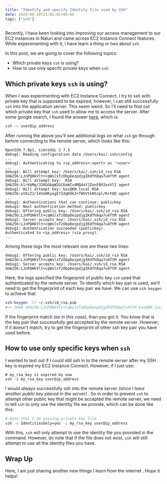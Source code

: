 ```yaml
---
title: "Identify and specify Identity File used by SSH"
date: 2020-08-20T21:02:01+08:00
tags: ["ssh"]
---
```


Recently, I have been looking into improving our access management to our EC2
instances in Naluri and came across EC2 Instance Connect features.
While experementing with it, I have learn a thing or two about `ssh`.

In this post, we are going to cover the following topics:

- Which private keys `ssh` is using?
- How to use only specifc private keys when `ssh`

## Which private keys `ssh` is using?

When I was experimenting with EC2 Instance Connect, I try to ssh with private
key that is supposed to be expired, however, I can still successfully `ssh`
into the application server. This seem weird. So I'll need to find out which
private key that `ssh` used to allow me to access the server. After some google
search, I found the answer [here][0], which is:

```bash
ssh -v user@ip_address
```

After running the above you'll see additional logs on what `ssh` go through
before connecting to the remote server, which looks like this:

```
OpenSSH_7.9p1, LibreSSL 2.7.3
debug1: Reading configuration data /Users/kai/.ssh/config
...
debug1: Authenticating to <ip_address>:<port> as '<user>'
...
debug1: Will attempt key: /Users/kai/.ssh/id_rsa RSA SHA256:LJnPQHkVlt+cqWslxTzObpDezpdjgIKdfh8qa7u4ftM agent
debug1: Will attempt key:  RSA SHA256:klrkbMg/32KGGbqW2GCEeWIx4MQ4aYJZonF0XIexVlI agent
debug1: Will attempt key: kai@KW.local RSA SHA256:utKcZ1r14VeHKyagE7IdqKOkZ+fWVVtk05zpl/K+tQQ agent
...
debug1: Authentications that can continue: publickey
debug1: Next authentication method: publickey
debug1: Offering public key: /Users/kai/.ssh/id_rsa RSA SHA256:LJnPQHkVlt+cqWslxTzObpDezpdjgIKdfh8qa7u4ftM agent
debug1: Server accepts key: /Users/kai/.ssh/id_rsa RSA SHA256:LJnPQHkVlt+cqWslxTzObpDezpdjgIKdfh8qa7u4ftM agent
debug1: Authentication succeeded (publickey).
Authenticated to <ip_address> (via proxy).
...
```

Among these logs the most relevant one are these two lines:

```
debug1: Offering public key: /Users/kai/.ssh/id_rsa RSA SHA256:LJnPQHkVlt+cqWslxTzObpDezpdjgIKdfh8qa7u4ftM agent
debug1: Server accepts key: /Users/kai/.ssh/id_rsa RSA SHA256:LJnPQHkVlt+cqWslxTzObpDezpdjgIKdfh8qa7u4ftM agent
```

Here, the logs specified the fingerprint of public key `ssh` used that
authenticated by the remote server. To identify which key pair is used, we'll
need to get the fingerprint of each key pair we have. We can use `ssh-keygen`
to achieve that:

```bash
ssh-keygen -lf ~/.ssh/id_rsa.pub
#=> 2048 SHA256:LJnPQHkVlt+cqWslxTzObpDezpdjgIKdfh8qa7u4ftM kai@KW.local (RSA)
```

If the fingerprint match _(as in this case)_, than you got it. You know that is
the key pair that successfully get accepted by the remote server. However, if
it doesn't match, try to get the fingerprint of other ssh key pair you have
used before.

## How to use only specific keys when `ssh`

I wanted to test out if I could still ssh in to the remote
server after my SSH key is expired my EC2 Instance Connect. However, if I just
use:

```
# my_rsa_key is expired by now
ssh -i my_rsa_key user@ip_address
```

I would always successfully ssh into the remote server _(since I have another
public key placed in the server)_ . So in order to prevent
`ssh` to attempt other public key that might be accepted the remote server, we
need to tell `ssh` to only use the identity file we provide, which can be done
like this:

```bash
# Note that I am passing private key file
ssh -o IdentitiesOnly=yes -i my_rsa_key user@ip_address
```

With this, `ssh` will only attempt to use the identity file you provided in the
command. However, do note that if the file does not exist, `ssh` will still
attempt to use all the identity files you have.

## Wrap Up

Here, I am just sharing another new things I learn from the internet . Hope it
helps!

[0]: https://serverfault.com/questions/339355/how-to-findout-which-key-was-being-used-to-login-for-an-ssh-session
[1]: https://superuser.com/questions/268776/how-do-i-configure-ssh-so-it-doesnt-try-all-the-identity-files-automatically
